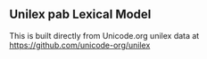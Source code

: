 Unilex pab Lexical Model
----------------------

This is built directly from Unicode.org unilex data at
https://github.com/unicode-org/unilex
